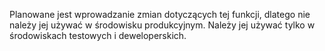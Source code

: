Planowane jest wprowadzanie zmian dotyczących tej funkcji, dlatego nie należy jej używać w środowisku produkcyjnym. Należy jej używać tylko w środowiskach testowych i deweloperskich.